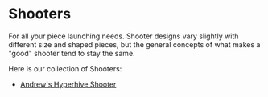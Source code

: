 # Shooters

For all your piece launching needs. Shooter designs vary slightly with different size and shaped pieces, but the general concepts of what makes a "good" shooter tend to stay the same.

Here is our collection of Shooters:

- [Andrew's Hyperhive Shooter](examples/small.md)
